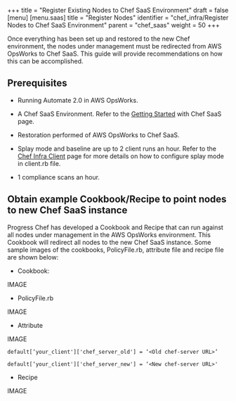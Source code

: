 +++
title = "Register Existing Nodes to Chef SaaS Environment"
draft = false
[menu]
  [menu.saas]
    title = "Register Nodes"
    identifier = "chef_infra/Register Nodes to Chef SaaS Environment"
    parent = "chef_saas"
    weight = 50
+++

Once everything has been set up and restored to the new Chef environment, the nodes under management must be redirected from AWS OpsWorks to Chef SaaS. This guide will provide recommendations on how this can be accomplished.

## Prerequisites

* Running Automate 2.0 in AWS OpsWorks.

* A Chef SaaS Environment. Refer to the [Getting Started](/get_started/) with Chef SaaS page.

* Restoration performed of AWS OpsWorks to Chef SaaS.

* Splay mode and baseline are up to 2 client runs an hour. Refer to the [Chef Infra Client](https://docs.chef.io/ctl_chef_client/) page for more details on how to configure splay mode in client.rb file.

* 1 compliance scans an hour.

## Obtain example Cookbook/Recipe to point nodes to new Chef SaaS instance

Progress Chef has developed a Cookbook and Recipe that can run against all nodes under management in the AWS OpsWorks environment. This Cookbook will redirect all nodes to the new Chef SaaS instance. Some sample images of the cookbooks, PolicyFile.rb, attribute file and recipe file are shown below:

* Cookbook:

IMAGE

* PolicyFile.rb

IMAGE

* Attribute

IMAGE

`default[‘your_client']['chef_server_old'] = ‘<Old chef-server URL>’`

`default[‘your_client']['chef_server_new'] = ‘<New chef-server URL>'`

* Recipe

IMAGE
